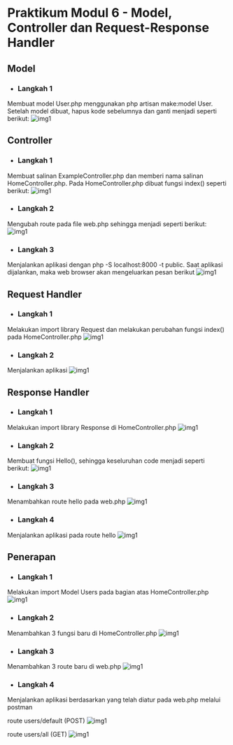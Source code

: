 # Praktikum Modul 6 - Model, Controller dan Request-Response Handler

## Model
* ### Langkah 1
Membuat model User.php menggunakan php artisan make:model User. Setelah model dibuat, hapus kode sebelumnya dan ganti menjadi seperti berikut:
![img1](../screenshot/6-2.png)

## Controller
* ### Langkah 1
Membuat salinan ExampleController.php dan memberi nama salinan HomeController.php. Pada HomeController.php dibuat fungsi index() seperti berikut:
![img1](../screenshot/6-1b.png)
* ### Langkah 2
Mengubah route pada file web.php sehingga menjadi seperti berikut:
![img1](../screenshot/6-2b.png)
* ### Langkah 3
Menjalankan aplikasi dengan php -S localhost:8000 -t public. Saat aplikasi dijalankan, maka web browser akan mengeluarkan pesan berikut
![img1](../screenshot/6-3b.png)

## Request Handler
* ### Langkah 1
Melakukan import library Request dan melakukan perubahan fungsi index() pada HomeController.php
![img1](../screenshot/6-1c2.png)
* ### Langkah 2
Menjalankan aplikasi
![img1](../screenshot/6-2c.png)

## Response Handler
* ### Langkah 1
Melakukan import library Response di HomeController.php
![img1](../screenshot/6-1d.png)
* ### Langkah 2
Membuat fungsi Hello(), sehingga keseluruhan code menjadi seperti berikut:
![img1](../screenshot/6-2d.png)
* ### Langkah 3
Menambahkan route hello pada web.php
![img1](../screenshot/6-3d.png)
* ### Langkah 4
Menjalankan aplikasi pada route hello
![img1](../screenshot/6-4d.png)

## Penerapan
* ### Langkah 1
Melakukan import Model Users pada bagian atas HomeController.php
![img1](../screenshot/6-1e.png)
* ### Langkah 2
Menambahkan 3 fungsi baru di HomeController.php
![img1](../screenshot/6-2e.png)
* ### Langkah 3
Menambahkan 3 route baru di web.php
![img1](../screenshot/6-3e.png)
* ### Langkah 4
Menjalankan aplikasi berdasarkan yang telah diatur pada web.php melalui postman

route users/default (POST)
![img1](../screenshot/6-4e1.png)

route users/all (GET)
![img1](../screenshot/6-4e2.png)

